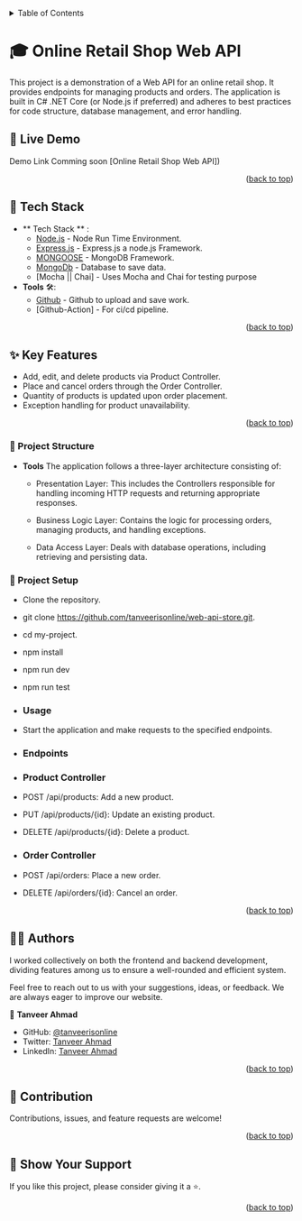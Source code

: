 <a name="readme-top"></a>

<details>
<summary>Table of Contents</summary>

- [🎓 Web-Api-Store ](#-Web-Api-Store)
  - [📸 Screenshots ](#-screenshots-)
  - [🚀 Live Demo](#-live-demo)
  - [📋 Kanban Board](#-kanban-board)
  - [🧰 Tech Stack ](#-tech-stack--)
  - [✨ Key Features ](#-key-features--)
  - [📘 Getting Started ](#-getting-started--)
    - [📂 Setup](#-setup)
    - [📥 Installation](#-installation)
  - [👨‍💻 Authors ](#-authors--)
  - [🎯 Future Features ](#-future-features--)
  - [🤝 Contribution ](#-contribution--)
  - [💖 Show Your Support ](#-show-your-support--)
  - [🙏 Acknowledgements](#-acknowledgements)
  - [📜 License ](#-license-)
  </details>

# 🎓 Online Retail Shop Web API <a name="about-project"></a>

This project is a demonstration of a Web API for an online retail shop. It provides endpoints for managing products and orders. The application is built in C# .NET Core (or Node.js if preferred) and adheres to best practices for code structure, database management, and error handling.

## 🚀 Live Demo

Demo Link Comming soon [Online Retail Shop Web API])

<p align="right">(<a href="#readme-top">back to top</a>)</p>

## 🧰 Tech Stack <a name="tech-stack"></a>

- ** Tech Stack ** :
  - [Node.js](https:node.org/) - Node Run Time Environment.
  - [Express.js](https:express.js) - Express.js a node.js Framework.
  - [MONGOOSE](https://mongoosejs.com/) - MongoDB Framework.
  - [MongoDb](https://www.mongodb.com/) - Database to save data.
  - [Mocha || Chai] - Uses Mocha and Chai for testing purpose
- **Tools** 🛠:
  - [Github](https://github.com/) - Github to upload and save work.
  - [Github-Action] - For ci/cd pipeline.

<p align="right">(<a href="#readme-top">back to top</a>)</p>

## ✨ Key Features <a name="key-features"></a>

- Add, edit, and delete products via Product Controller.
- Place and cancel orders through the Order Controller.
- Quantity of products is updated upon order placement.
- Exception handling for product unavailability.

<p align="right">(<a href="#readme-top">back to top</a>)</p>

### 📂 Project Structure

- **Tools** The application follows a three-layer architecture consisting of:

  - Presentation Layer: This includes the Controllers responsible for handling incoming HTTP requests and returning appropriate responses.

  - Business Logic Layer: Contains the logic for processing orders, managing products, and handling exceptions.

  - Data Access Layer: Deals with database operations, including retrieving and persisting data.

### 📂 Project Setup

- Clone the repository.
- git clone https://github.com/tanveerisonline/web-api-store.git.
- cd my-project.
- npm install
- npm run dev
- npm run test

- ### Usage
- Start the application and make requests to the specified endpoints.

- ### Endpoints

- ### Product Controller
- POST /api/products: Add a new product.
- PUT /api/products/{id}: Update an existing product.
- DELETE /api/products/{id}: Delete a product.

- ### Order Controller
- POST /api/orders: Place a new order.
- DELETE /api/orders/{id}: Cancel an order.

<p align="right">(<a href="#readme-top">back to top</a>)</p>

## 👨‍💻 Authors <a name="author"></a>

I worked collectively on both the frontend and backend development, dividing features among us to ensure a well-rounded and efficient system.

Feel free to reach out to us with your suggestions, ideas, or feedback. We are always eager to improve our website.

👤 **Tanveer Ahmad**

- GitHub: [@tanveerisonline](https://github.com/tanveerisonline)
- Twitter: [Tanveer Ahmad](https://twitter.com/Tanveer98589023)
- LinkedIn: [Tanveer Ahmad](https://www.linkedin.com/in/tanveerisonline/)

<p align="right">(<a href="#readme-top">back to top</a>)</p>

## 🤝 Contribution <a name="contribution"></a>

Contributions, issues, and feature requests are welcome!

<p align="right">(<a href="#readme-top">back to top</a>)</p>

## 💖 Show Your Support <a name="support"></a>

If you like this project, please consider giving it a ⭐.

<p align="right">(<a href="#readme-top">back to top</a>)</p>

```

```

